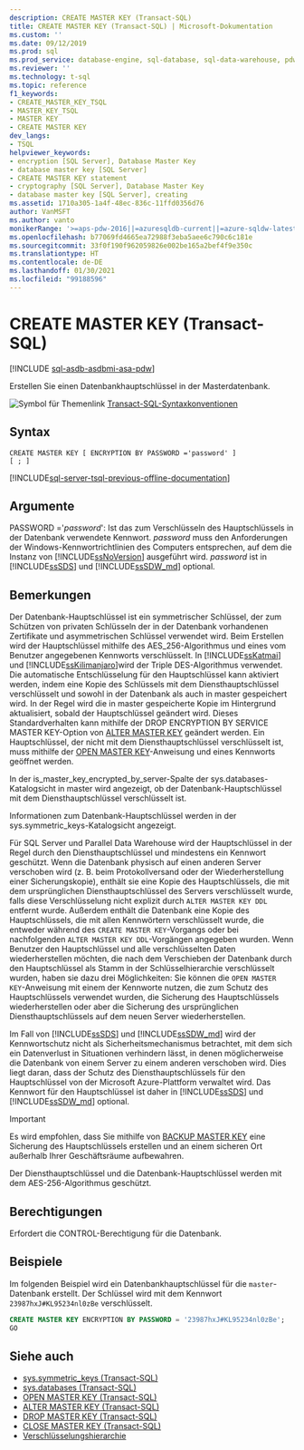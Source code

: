 ```yaml
---
description: CREATE MASTER KEY (Transact-SQL)
title: CREATE MASTER KEY (Transact-SQL) | Microsoft-Dokumentation
ms.custom: ''
ms.date: 09/12/2019
ms.prod: sql
ms.prod_service: database-engine, sql-database, sql-data-warehouse, pdw
ms.reviewer: ''
ms.technology: t-sql
ms.topic: reference
f1_keywords:
- CREATE_MASTER_KEY_TSQL
- MASTER_KEY_TSQL
- MASTER KEY
- CREATE MASTER KEY
dev_langs:
- TSQL
helpviewer_keywords:
- encryption [SQL Server], Database Master Key
- database master key [SQL Server]
- CREATE MASTER KEY statement
- cryptography [SQL Server], Database Master Key
- database master key [SQL Server], creating
ms.assetid: 1710a305-1a4f-48ec-836c-11ffd0356d76
author: VanMSFT
ms.author: vanto
monikerRange: '>=aps-pdw-2016||=azuresqldb-current||=azure-sqldw-latest||>=sql-server-2016||>=sql-server-linux-2017||=azuresqldb-mi-current'
ms.openlocfilehash: b77069fd4665ea72988f3eba5aee6c790c6c181e
ms.sourcegitcommit: 33f0f190f962059826e002be165a2bef4f9e350c
ms.translationtype: HT
ms.contentlocale: de-DE
ms.lasthandoff: 01/30/2021
ms.locfileid: "99188596"
---
```

# <a name="create-master-key-transact-sql"></a>CREATE MASTER KEY (Transact-SQL)

[!INCLUDE [sql-asdb-asdbmi-asa-pdw](../../includes/applies-to-version/sql-asdb-asdbmi-asa-pdw.md)]

Erstellen Sie einen Datenbankhauptschlüssel in der Masterdatenbank.

![Symbol für Themenlink](../../database-engine/configure-windows/media/topic-link.gif "Symbol für Themenlink") [Transact-SQL-Syntaxkonventionen](../../t-sql/language-elements/transact-sql-syntax-conventions-transact-sql.md)

## <a name="syntax"></a>Syntax

```syntaxsql
CREATE MASTER KEY [ ENCRYPTION BY PASSWORD ='password' ]
[ ; ]
```

[!INCLUDE[sql-server-tsql-previous-offline-documentation](../../includes/sql-server-tsql-previous-offline-documentation.md)]

## <a name="arguments"></a>Argumente

PASSWORD ='*password*': Ist das zum Verschlüsseln des Hauptschlüssels in der Datenbank verwendete Kennwort. *password* muss den Anforderungen der Windows-Kennwortrichtlinien des Computers entsprechen, auf dem die Instanz von [!INCLUDE[ssNoVersion](../../includes/ssnoversion-md.md)] ausgeführt wird. *password* ist in [!INCLUDE[ssSDS](../../includes/sssds-md.md)] und [!INCLUDE[ssSDW_md](../../includes/sssdw-md.md)] optional.

## <a name="remarks"></a>Bemerkungen

Der Datenbank-Hauptschlüssel ist ein symmetrischer Schlüssel, der zum Schützen von privaten Schlüsseln der in der Datenbank vorhandenen Zertifikate und asymmetrischen Schlüssel verwendet wird. Beim Erstellen wird der Hauptschlüssel mithilfe des AES_256-Algorithmus und eines vom Benutzer angegebenen Kennworts verschlüsselt. In [!INCLUDE[ssKatmai](../../includes/sskatmai-md.md)] und [!INCLUDE[ssKilimanjaro](../../includes/sskilimanjaro-md.md)]wird der Triple DES-Algorithmus verwendet. Die automatische Entschlüsselung für den Hauptschlüssel kann aktiviert werden, indem eine Kopie des Schlüssels mit dem Diensthauptschlüssel verschlüsselt und sowohl in der Datenbank als auch in master gespeichert wird. In der Regel wird die in master gespeicherte Kopie im Hintergrund aktualisiert, sobald der Hauptschlüssel geändert wird. Dieses Standardverhalten kann mithilfe der DROP ENCRYPTION BY SERVICE MASTER KEY-Option von [ALTER MASTER KEY](../../t-sql/statements/alter-master-key-transact-sql.md) geändert werden. Ein Hauptschlüssel, der nicht mit dem Diensthauptschlüssel verschlüsselt ist, muss mithilfe der [OPEN MASTER KEY](../../t-sql/statements/open-master-key-transact-sql.md)-Anweisung und eines Kennworts geöffnet werden.

In der is_master_key_encrypted_by_server-Spalte der sys.databases-Katalogsicht in master wird angezeigt, ob der Datenbank-Hauptschlüssel mit dem Diensthauptschlüssel verschlüsselt ist.

Informationen zum Datenbank-Hauptschlüssel werden in der sys.symmetric_keys-Katalogsicht angezeigt.

Für SQL Server und Parallel Data Warehouse wird der Hauptschlüssel in der Regel durch den Diensthauptschlüssel und mindestens ein Kennwort geschützt. Wenn die Datenbank physisch auf einen anderen Server verschoben wird (z. B. beim Protokollversand oder der Wiederherstellung einer Sicherungskopie), enthält sie eine Kopie des Hauptschlüssels, die mit dem ursprünglichen Diensthauptschlüssel des Servers verschlüsselt wurde, falls diese Verschlüsselung nicht explizit durch `ALTER MASTER KEY DDL` entfernt wurde. Außerdem enthält die Datenbank eine Kopie des Hauptschlüssels, die mit allen Kennwörtern verschlüsselt wurde, die entweder während des `CREATE MASTER KEY`-Vorgangs oder bei nachfolgenden `ALTER MASTER KEY DDL`-Vorgängen angegeben wurden. Wenn Benutzer den Hauptschlüssel und alle verschlüsselten Daten wiederherstellen möchten, die nach dem Verschieben der Datenbank durch den Hauptschlüssel als Stamm in der Schlüsselhierarchie verschlüsselt wurden, haben sie dazu drei Möglichkeiten: Sie können die `OPEN MASTER KEY`-Anweisung mit einem der Kennworte nutzen, die zum Schutz des Hauptschlüssels verwendet wurden, die Sicherung des Hauptschlüssels wiederherstellen oder aber die Sicherung des ursprünglichen Diensthauptschlüssels auf dem neuen Server wiederherstellen.

Im Fall von [!INCLUDE[ssSDS](../../includes/sssds-md.md)] und [!INCLUDE[ssSDW_md](../../includes/sssdw-md.md)] wird der Kennwortschutz nicht als Sicherheitsmechanismus betrachtet, mit dem sich ein Datenverlust in Situationen verhindern lässt, in denen möglicherweise die Datenbank von einem Server zu einem anderen verschoben wird. Dies liegt daran, dass der Schutz des Diensthauptschlüssels für den Hauptschlüssel von der Microsoft Azure-Plattform verwaltet wird. Das Kennwort für den Hauptschlüssel ist daher in [!INCLUDE[ssSDS](../../includes/sssds-md.md)] und [!INCLUDE[ssSDW_md](../../includes/sssdw-md.md)] optional.

> [!IMPORTANT]
> Es wird empfohlen, dass Sie mithilfe von [BACKUP MASTER KEY](../../t-sql/statements/backup-master-key-transact-sql.md) eine Sicherung des Hauptschlüssels erstellen und an einem sicheren Ort außerhalb Ihrer Geschäftsräume aufbewahren.

Der Diensthauptschlüssel und die Datenbank-Hauptschlüssel werden mit dem AES-256-Algorithmus geschützt.

## <a name="permissions"></a>Berechtigungen

Erfordert die CONTROL-Berechtigung für die Datenbank.

## <a name="examples"></a>Beispiele

Im folgenden Beispiel wird ein Datenbankhauptschlüssel für die `master`-Datenbank erstellt. Der Schlüssel wird mit dem Kennwort `23987hxJ#KL95234nl0zBe` verschlüsselt.

```sql
CREATE MASTER KEY ENCRYPTION BY PASSWORD = '23987hxJ#KL95234nl0zBe';
GO
```

## <a name="see-also"></a>Siehe auch

- [sys.symmetric_keys &#40;Transact-SQL&#41;](../../relational-databases/system-catalog-views/sys-symmetric-keys-transact-sql.md)
- [sys.databases &#40;Transact-SQL&#41;](../../relational-databases/system-catalog-views/sys-databases-transact-sql.md)
- [OPEN MASTER KEY &#40;Transact-SQL&#41;](../../t-sql/statements/open-master-key-transact-sql.md)
- [ALTER MASTER KEY (Transact-SQL)](../../t-sql/statements/alter-master-key-transact-sql.md)
- [DROP MASTER KEY &#40;Transact-SQL&#41;](../../t-sql/statements/drop-master-key-transact-sql.md)
- [CLOSE MASTER KEY &#40;Transact-SQL&#41;](../../t-sql/statements/close-master-key-transact-sql.md)
- [Verschlüsselungshierarchie](../../relational-databases/security/encryption/encryption-hierarchy.md)
